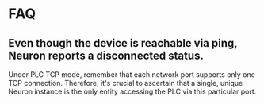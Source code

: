 # FAQ

## Even though the device is reachable via ping, Neuron reports a disconnected status.

Under PLC TCP mode, remember that each network port supports only one TCP connection. Therefore, it's crucial to ascertain that a single, unique Neuron instance is the only entity accessing the PLC via this particular port. 

